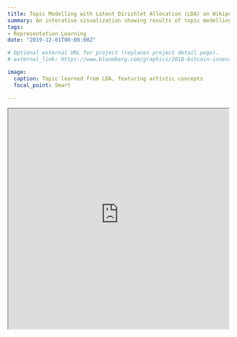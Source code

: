 ```yaml
---
title: Topic Modelling with Latent Dirichlet Allocation (LDA) on Wikipedia Articles
summary: An interative visualization showing results of topic modelling on 33k Wikipedia articles
tags:
- Representation Learning
date: "2019-12-01T00:00:00Z"

# Optional external URL for project (replaces project detail page).
# external_link: https://www.bloomberg.com/graphics/2018-bitcoin-investment/

image:
  caption: Topic learned from LDA, featuring artistic concepts
  focal_point: Smart

---
```

<iframe width="500" height="500" src="https://raw.githubusercontent.com/nhuang37/academic-kickstart/master/content/project/LDA/LDAvis_all.json" frameborder="40"></iframe>
